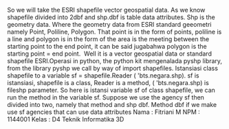 So we will take the ESRI shapefile vector geospatial data. As we know shapefile divided into 2dbf and shp.dbf is table data attributes. Shp is the geometry data. Where the geometry data from ESRI standard geeometri namely Point, Poliline, Polygon. That point is in the form of points, poliline is a line and polygon is in the form of the area is the meeting between the starting point to the end point, it can be said jugabahwa polygon is the starting point = end point.
 Well it is a vector geospatial data or standard shapefile ESRI.Operasi in python, the python kit mengenalada pyshp library, from the library pyshp we call by way of import shapefiles. Istansiasi class shapefile to a variable sf = shapefile.Reader ( 'bts.negara.shp). sf is istansiasi, shapefile is a class, Reader is a method, ( 'bts.negara.shp) is fileshp parameter. So here is istansi variable sf of class shapefile, we can run the method in the variable sf. Suppose we use the agency sf then divided into two, namely that method and shp dbf. Method dbf if we make use sf agencies that can use data attributes
 Nama : Fitriani M
 NPM  : 1144001
 Kelas  : D4 Teknik Informatika 3D
